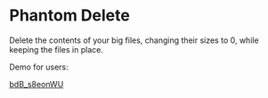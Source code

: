 # Phantom Delete

Delete the contents of your big files, changing their sizes to 0, while keeping the files in place.

Demo for users:

<a href="https://www.youtube.com/embed/bdB_s8eonWU?vq=hd1080" target="_blank">bdB_s8eonWU</a>
